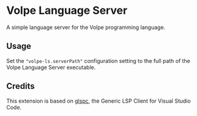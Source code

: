 # Volpe Language Server

A simple language server for the Volpe programming language.

## Usage

Set the `"volpe-ls.serverPath"` configuration setting to the full path of the Volpe Language Server executable.

## Credits

This extension is based on [glspc](https://marketplace.visualstudio.com/items?itemName=torokati44.glspc), the Generic LSP Client for Visual Studio Code.
